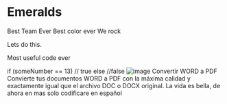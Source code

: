 # Emeralds
Best Team Ever
Best color ever
We rock

Lets do this. 

Most useful code ever

if (someNumber == 13)
  // true
else
  //false
  ![image](https://user-images.githubusercontent.com/100802817/156654246-01381bed-5543-4c2d-8f9b-e61afb8a6fdf.png)
Convertir WORD a PDF
Convierte tus documentos WORD a PDF con la máxima calidad y exactamente igual que el archivo DOC o DOCX original.
La vida es bella, de ahora en mas solo codificare en español 
